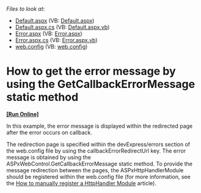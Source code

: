 <!-- default file list -->
*Files to look at*:

* [Default.aspx](./CS/WebSite/Default.aspx) (VB: [Default.aspx](./VB/WebSite/Default.aspx))
* [Default.aspx.cs](./CS/WebSite/Default.aspx.cs) (VB: [Default.aspx.vb](./VB/WebSite/Default.aspx.vb))
* [Error.aspx](./CS/WebSite/Error.aspx) (VB: [Error.aspx](./VB/WebSite/Error.aspx))
* [Error.aspx.cs](./CS/WebSite/Error.aspx.cs) (VB: [Error.aspx.vb](./VB/WebSite/Error.aspx.vb))
* [web.config](./CS/WebSite/web.config) (VB: [web.config](./VB/WebSite/web.config))
<!-- default file list end -->
# How to get the error message by using the GetCallbackErrorMessage static method
<!-- run online -->
**[[Run Online]](https://codecentral.devexpress.com/e1988/)**
<!-- run online end -->


<p>In this example, the error message is displayed within the redirected page after the error occurs on callback. </p><p>The redirection page is specified within the devExpress/errors section of the web.config file by using the callbackErrorRedirectUrl key. The error message is obtained by using the ASPxWebControl.GetCallbackErrorMessage static method. To provide the message redirection between the pages, the ASPxHttpHandlerModule should be registered within the web.config file (for more information, see the <a href="https://www.devexpress.com/Support/Center/p/K18262">How to manually register a HttpHandler Module</a> article).</p>

<br/>


